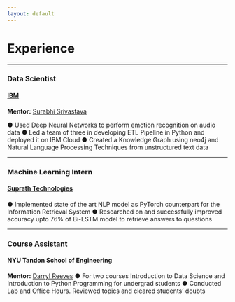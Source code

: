 ```yaml
---
layout: default
---
```


# Experience

---

### Data Scientist
#### [IBM](https://www.ibm.com/us-en?utm_content=SRCWW&p1=Search&p4=43700050478421002&p5=e&gclid=EAIaIQobChMIn5bMgIOR_gIVhfLICh1B7gLrEAAYASAAEgJSfvD_BwE&gclsrc=aw.ds) 

**Mentor:** [Surabhi Srivastava](https://www.linkedin.com/in/surabhi-srivastava-1523b58)

● Used Deep Neural Networks to perform emotion recognition on audio data
● Led a team of three in developing ETL Pipeline in Python and deployed it on IBM Cloud
● Created a Knowledge Graph using neo4j and Natural Language Processing Techniques from unstructured text data

---  

### Machine Learning Intern
#### [Suprath Technologies](http://suprath.com/)
● Implemented state of the art NLP model as PyTorch counterpart for the Information Retrieval System
● Researched on and successfully improved accuracy upto 76% of Bi-LSTM model to retrieve answers to questions

---

### Course Assistant
#### NYU Tandon School of Engineering
**Mentor:** [Darryl Reeves](https://www.linkedin.com/in/dar326)
● For two courses Introduction to Data Science and Introduction to Python Programming for undergrad students
● Conducted Lab and Office Hours. Reviewed topics and cleared students’ doubts
